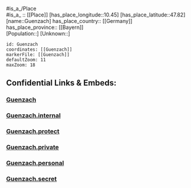 ﻿---
location: [47.82,10.45] 
mapzoom: [7,12] 
mapmarker: city 
type: City
tags:
- geo/City


SpocWebEntityId: 30662
isDeleted: false
confidential: public

---
#is_a_/Place  
#is_a_ :: [[Place]] 
[has_place_longitude::10.45] 
[has_place_latitude::47.82] 
[name::Guenzach] 
has_place_country:: [[Germany]]  
has_place_province:: [[Bayern]]  
[Population::] 
[Unknown::] 


```leaflet
id: Guenzach
coordinates: [[Guenzach]] 
markerFile: [[Guenzach]] 
defaultZoom: 11 
maxZoom: 18
```


## Confidential Links & Embeds: 

### [Guenzach](/_public/Earth/Continent/Europe/Europe~Central/Germany/Germany~West/Bayern/counties~Bayern/Ostallgäu/cities~Ostallgäu/Obergünzburg/City/Guenzach.md) 

### [Guenzach.internal](/_internal/Earth/Continent/Europe/Europe~Central/Germany/Germany~West/Bayern/counties~Bayern/Ostallgäu/cities~Ostallgäu/Obergünzburg/City/Guenzach.internal.md) 

### [Guenzach.protect](/_protect/Earth/Continent/Europe/Europe~Central/Germany/Germany~West/Bayern/counties~Bayern/Ostallgäu/cities~Ostallgäu/Obergünzburg/City/Guenzach.protect.md) 

### [Guenzach.private](/_private/Earth/Continent/Europe/Europe~Central/Germany/Germany~West/Bayern/counties~Bayern/Ostallgäu/cities~Ostallgäu/Obergünzburg/City/Guenzach.private.md) 

### [Guenzach.personal](/_personal/Earth/Continent/Europe/Europe~Central/Germany/Germany~West/Bayern/counties~Bayern/Ostallgäu/cities~Ostallgäu/Obergünzburg/City/Guenzach.personal.md) 

### [Guenzach.secret](/_secret/Earth/Continent/Europe/Europe~Central/Germany/Germany~West/Bayern/counties~Bayern/Ostallgäu/cities~Ostallgäu/Obergünzburg/City/Guenzach.secret.md) 
